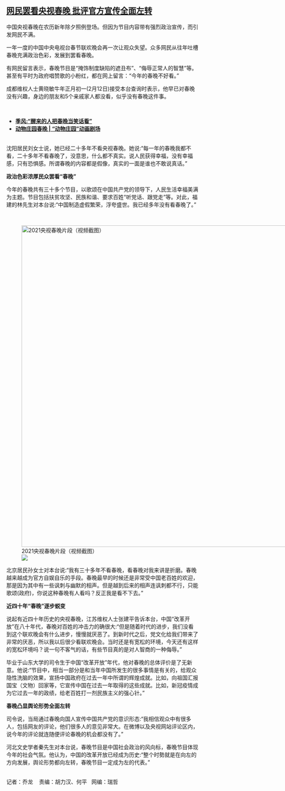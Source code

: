 <!--1613145360000-->
[网民罢看央视春晚 批评官方宣传全面左转](https://www.rfa.org/mandarin/yataibaodao/meiti/ql-02122021061131.html)
------

<p>中国央视春晚在农历新年除夕照例登场。但因为节目内容带有强烈政治宣传，而引发网民不满。</p><p>一年一度的中国中央电视台春节联欢晚会再一次让观众失望。众多网民从往年吐槽春晚充满政治色彩，发展到罢看春晚。</p><p>有网民留言表示，春晚节目是“掩饰制度缺陷的遮丑布”、“侮辱正常人的智慧”等。甚至有平时为政府唱赞歌的小粉红，都在网上留言：“今年的春晚不好看。”</p><p>成都维权人士黄晓敏牛年正月初一(2月12日)接受本台查询时表示，他早已对春晚没有兴趣，身边的朋友和5个亲戚家人都没看，似乎没有春晚这件事。</p><p><br/></p><ul><li><strong><a href="https://www.rfa.org/mandarin/yataibaodao/meiti/xx-02112021090809.html">季风:“醒来的人把春晚当笑话看”</a></strong></li><li><strong><a href="https://www.rfa.org/mandarin/duomeiti/donghuajuchang/dh-02112021055125.html">动物庄园春晚 | “动物庄园”动画剧场</a></strong></li></ul><p><br/>沈阳居民刘女士说，她已经二十多年不看央视春晚。她说:“每一年的春晚我都不看，二十多年不看春晚了，没意思，什么都不真实。说人民获得幸福，没有幸福感，只有恐惧感。所谓春晚的内容都是假像，真实的一面是谁也不敢说真话。”<br/><strong></strong></p><p><strong>政治色彩浓厚民众罢看“春晚”</strong></p><p>今年的春晚共有三十多个节目，以歌颂在中国共产党的领导下，人民生活幸福美满为主题。节目包括扶贫攻坚、民族和谐、要求百姓“听党话、跟党走”等。对此，福建的林先生对本台说:“中国制造虚假繁荣，浮夸盛世。我已经多年没有看春晚了。”</p><p><br/></p><p><figure class="image-richtext image-inline captioned" style="width:1500px;"><img alt="2021央视春晚片段（视频截图）" height="843" src="https://www.rfa.org/mandarin/yataibaodao/meiti/ql-02122021061131.html/untitled-1.jpg/@@images/4faf43a3-0fb1-41b8-a32a-bdf15b285fb8.jpeg" title="Untitled-1.jpg" width="1500"/><figcaption class="image-caption">2021央视春晚片段（视频截图）</figcaption><small></small><div id="zoomattribute"><a data-caption="2021央视春晚片段（视频截图）" data-fancybox="" href="https://www.rfa.org/mandarin/yataibaodao/meiti/ql-02122021061131.html/untitled-1.jpg" id="single_image" title="2021央视春晚片段（视频截图）"><img src="/++plone++rfa-resources/img/icon-zoom.png"/></a></div></figure></p><p>北京居民孙女士对本台说:“我有三十多年不看春晚，看春晚对我来讲是折磨。春晚越来越成为官方自娱自乐的手段。春晚最早的时候还是非常受中国老百姓的欢迎，那是因为其中有一些讽刺与幽默的相声。但是越到后来的相声连讽刺都不行，只能歌颂(政府)，你说这种春晚有人看吗？反正我是看不下去。”<br/><strong></strong></p><p><strong>近四十年“春晚”逐步蜕变</strong></p><p>说起有近四十年历史的央视春晚，江苏维权人士张建平告诉本台，中国“改革开放”在八十年代，春晚对百姓的冲击力的确很大:“但是随着时代的进步，我们没看到这个联欢晚会有什么进步，慢慢就厌恶了。到新时代之后，党文化给我们带来了非常的厌恶，所以我以后很少看联欢晚会。当时还是有宽松的环境，今天还有这样的宽松环境吗？说一句不客气的话，有些节目真的是对人智商的一种侮辱。”</p><p>毕业于山东大学的司令生于中国“改革开放”年代，他对春晚的总体评价是了无新意。他说:“节目中，相当一部分是和当年中国所发生的很多事情是有关的，给观众隐性洗脑的效果，宣扬中国政府在过去一年中所谓的辉煌成就。比如，向祖国汇报国宝（文物）回家等，它宣传中国在过去一年取得的这些成就。比如，新冠疫情成为它过去一年的政绩，给老百姓打一剂民族主义的强心针。”<br/><strong></strong></p><p><strong>春晚凸显舆论形势全面左转</strong></p><p>司令说，当局通过春晚向国人宣传中国共产党的意识形态:“我相信观众中有很多人，包括网友的评论，他们很多人的意见非常大。在微博以及央视网站评论区内，说今年的评论就连随便评论春晚的机会都没有了。”</p><p>河北文史学者秦先生对本台说，春晚节目是中国社会政治的风向标，春晚节目体现今年的社会气氛。他认为，中国的改革开放已经成为历史:“整个时勢就是在向左的方向发展，舆论形势都向左转，春晚节目一定成为左的代表。”</p><p><br/>记者：乔龙    责编：胡力汉、何平   网编：瑞哲</p>
